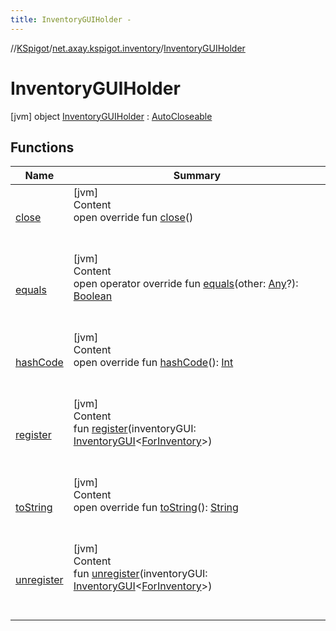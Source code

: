 ```yaml
---
title: InventoryGUIHolder -
---
```

//[KSpigot](../../index.md)/[net.axay.kspigot.inventory](../index.md)/[InventoryGUIHolder](index.md)



# InventoryGUIHolder  
 [jvm] object [InventoryGUIHolder](index.md) : [AutoCloseable](https://docs.oracle.com/javase/8/docs/api/java/lang/AutoCloseable.html)   


## Functions  
  
|  Name|  Summary| 
|---|---|
| [close](close.md)| [jvm]  <br>Content  <br>open override fun [close](close.md)()  <br><br><br>
| [equals](../../net.axay.kspigot.utils/-registerable-command/index.md#kotlin/Any/equals/#kotlin.Any?/PointingToDeclaration/)| [jvm]  <br>Content  <br>open operator override fun [equals](../../net.axay.kspigot.utils/-registerable-command/index.md#kotlin/Any/equals/#kotlin.Any?/PointingToDeclaration/)(other: [Any](https://kotlinlang.org/api/latest/jvm/stdlib/kotlin/-any/index.html)?): [Boolean](https://kotlinlang.org/api/latest/jvm/stdlib/kotlin/-boolean/index.html)  <br><br><br>
| [hashCode](../../net.axay.kspigot.utils/-registerable-command/index.md#kotlin/Any/hashCode/#/PointingToDeclaration/)| [jvm]  <br>Content  <br>open override fun [hashCode](../../net.axay.kspigot.utils/-registerable-command/index.md#kotlin/Any/hashCode/#/PointingToDeclaration/)(): [Int](https://kotlinlang.org/api/latest/jvm/stdlib/kotlin/-int/index.html)  <br><br><br>
| [register](register.md)| [jvm]  <br>Content  <br>fun [register](register.md)(inventoryGUI: [InventoryGUI](../-inventory-g-u-i/index.md)<[ForInventory](../-for-inventory/index.md)>)  <br><br><br>
| [toString](../../net.axay.kspigot.utils/-registerable-command/index.md#kotlin/Any/toString/#/PointingToDeclaration/)| [jvm]  <br>Content  <br>open override fun [toString](../../net.axay.kspigot.utils/-registerable-command/index.md#kotlin/Any/toString/#/PointingToDeclaration/)(): [String](https://kotlinlang.org/api/latest/jvm/stdlib/kotlin/-string/index.html)  <br><br><br>
| [unregister](unregister.md)| [jvm]  <br>Content  <br>fun [unregister](unregister.md)(inventoryGUI: [InventoryGUI](../-inventory-g-u-i/index.md)<[ForInventory](../-for-inventory/index.md)>)  <br><br><br>

